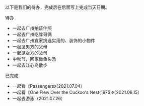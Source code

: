 以下是我们的待办，完成后在后面写上完成当天日期。

待办

- 一起去广州拍证件照
- 一起去广州吃胖哥俩
- 一起去广州宜家挑选实用的、装饰的小物件
- 一起见男方的父母
- 一起见女方的父母
- 中秋节，回家做鱼头汤
- 一起去江心岛散步

已完成

- 一起看《Passengers》（2021.07.04）
- 一起看《One Flew Over the Cuckoo's Nest(1975)》（2021.08.15）
- 一起去游泳（2021.07.26）
